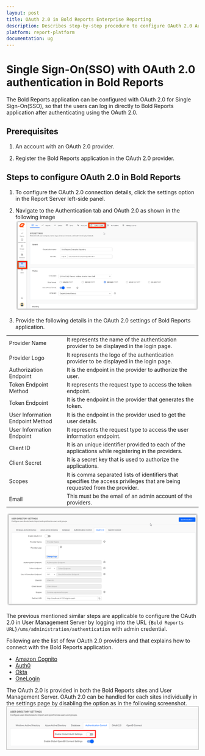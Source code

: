 ```yaml
---
layout: post
title: OAuth 2.0 in Bold Reports Enterprise Reporting
description: Describes step-by-step procedure to configure OAuth 2.0 Authentication so that the user can login to the Bold Reports application
platform: report-platform
documentation: ug
---
```


# Single Sign-On(SSO) with OAuth 2.0 authentication in Bold Reports

The Bold Reports application can be configured with OAuth 2.0 for Single Sign-On(SSO), so that the users can log in directly to Bold Reports application after authenticating using the OAuth 2.0.

## Prerequisites

1. An account with an OAuth 2.0 provider.

2. Register the Bold Reports application in the OAuth 2.0 provider.

## Steps to configure OAuth 2.0 in Bold Reports

1. To configure the OAuth 2.0 connection details, click the settings option in the Report Server left-side panel.

2. Navigate to the Authentication tab and OAuth 2.0 as shown in the following image
![Authentication](/static/assets/on-premise/images/authentication/single-sign-on/oauth/authentication-settings.png)

3. Provide the following details in the OAuth 2.0 settings of Bold Reports application.
<table>
<tr>
    <td>
        Provider Name
    </td>
    <td>
        It represents the name of the authentication provider to be displayed in the login page.
    </td>
</tr>
<tr>
    <td>
        Provider Logo
    </td>
    <td>
        It represents the logo of the authentication provider to be displayed in the login page.
    </td>
</tr>
<tr>
    <td>
        Authorization Endpoint
    </td>
    <td>
        It is the endpoint in the provider to authorize the user.
    </td>
</tr>
    <tr>
    <td>
        Token Endpoint Method
    </td>
    <td>
        It represents the request type to access the token endpoint.
    </td>
</tr>
</tr>
    <tr>
    <td>
        Token Endpoint
    </td>
    <td>
        It is the endpoint in the provider that generates the token.
    </td>
</tr>
</tr>
    <tr>
    <td>
        User Information Endpoint Method
    </td>
    <td>
        It is the endpoint in the provider used to get the user details.
    </td>
</tr>
</tr>
    <tr>
    <td>
        User Information Endpoint
    </td>
    <td>
        It represents the request type to access the user information endpoint.
    </td>
</tr>
</tr>
    <tr>
    <td>
        Client ID
    </td>
    <td>
        It is an unique identifier provided to each of the applications while registering in the providers.
    </td>
</tr>
</tr>
    <tr>
    <td>
        Client Secret
    </td>
    <td>
        It is a secret key that is used to authorize the applications.
    </td>
</tr>
</tr>
    <tr>
    <td>
        Scopes
    </td>
    <td>
        It is comma separated lists of identifiers that specifies the access privileges that are being requested from the provider.
    </td>
</tr>
</tr>
    <tr>
    <td>
        Email
    </td>
    <td>
        This must be the email of an admin account of the providers.
    </td>
</tr>
</table>

   ![Oauth Authentication](/static/assets/on-premise/images/authentication/single-sign-on/oauth/oauth-authentication.png)

The previous mentioned similar steps are applicable to configure the OAuth 2.0 in User Management Server by logging into the URL `{Bold Reports URL}/ums/administration/authentication` with admin credential.

Following are the list of few OAuth 2.0 providers and that explains how to connect with the Bold Reports application.

* [Amazon Cognito](/on-premise/authentication/single-sign-on/oauth-2.0/amazon-cognito/)
* [Auth0](/on-premise/authentication/single-sign-on/oauth-2.0/auth0/)
* [Okta](/on-premise/authentication/single-sign-on/oauth-2.0/okta/)
* [OneLogin](/on-premise/authentication/single-sign-on/oauth-2.0/onelogin/)

The OAuth 2.0 is provided in both the Bold Reports sites and User Management Server. OAuth 2.0 can be handled for each sites individually in the settings page by disabling the option as in the following screenshot.
![Oauth Group Setting](/static/assets/on-premise/images/authentication/single-sign-on/oauth/enableoauth.png)